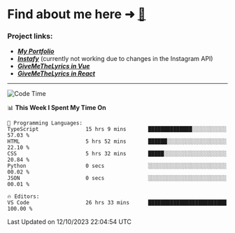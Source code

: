 # Find about me here ➜ [🧑](https://pauabella.dev)

### Project links:
- ***[My Portfolio](https://pauabella.dev)***
- ***[Instafy](https://instafy.me)*** (currently not working due to changes in the Instagram API)
- ***[GiveMeTheLyrics in Vue](https://lyrics.pauabella.dev)***
- ***[GiveMeTheLyrics in React](https://pauabella.dev/GiveMeTheLyrics)***

---
<!--START_SECTION:waka-->
![Code Time](http://img.shields.io/badge/Code%20Time-2%2C550%20hrs%2034%20mins-blue)

📊 **This Week I Spent My Time On** 

```text
💬 Programming Languages: 
TypeScript               15 hrs 9 mins       ██████████████░░░░░░░░░░░   57.03 % 
HTML                     5 hrs 52 mins       ██████░░░░░░░░░░░░░░░░░░░   22.10 % 
CSS                      5 hrs 32 mins       █████░░░░░░░░░░░░░░░░░░░░   20.84 % 
Python                   0 secs              ░░░░░░░░░░░░░░░░░░░░░░░░░   00.02 % 
JSON                     0 secs              ░░░░░░░░░░░░░░░░░░░░░░░░░   00.01 % 

🔥 Editors: 
VS Code                  26 hrs 33 mins      █████████████████████████   100.00 % 
```


 Last Updated on 12/10/2023 22:04:54 UTC
<!--END_SECTION:waka-->

